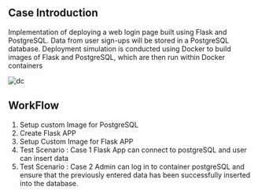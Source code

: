 ## Case Introduction
Implementation of deploying a web login page built using Flask and PostgreSQL.
Data from user sign-ups will be stored in a PostgreSQL database.
Deployment simulation is conducted using Docker to build images of Flask and PostgreSQL, which are then run within Docker containers


![dc](https://github.com/user-attachments/assets/e0971d57-8f83-42e1-9444-b097f63aff2b)

## WorkFlow
1. Setup custom Image for PostgreSQL
2. Create Flask APP
3. Setup Custom Image for Flask APP
4. Test Scenario : Case 1
   Flask App can connect to postgreSQL and user can insert data
5. Test Scenario : Case 2
   Admin can log in to container postgreSQL and ensure that the previously entered data has been   successfully inserted into the database.








